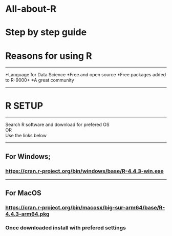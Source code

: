 # All-about-R
# Step by step guide
# Reasons for using R
--------------------
*Language for Data Science
*Free and open source
*Free packages added to R-9000+
*A great community
*******
# R SETUP
*******
Search R software and download for prefered OS<br>
OR <br>
Use the links below<br>

------------
For Windows;
------------
### https://cran.r-project.org/bin/windows/base/R-4.4.3-win.exe

----------
For MacOS
----------
### https://cran.r-project.org/bin/macosx/big-sur-arm64/base/R-4.4.3-arm64.pkg
### Once downloaded install with prefered settings
